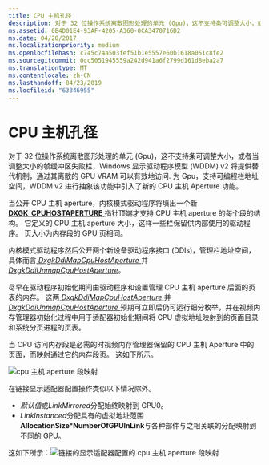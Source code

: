 ```yaml
---
title: CPU 主机孔径
description: 对于 32 位操作系统离散图形处理的单元 (Gpu)，这不支持条可调整大小，或者当调整大小的帧缓冲区失败栏，Windows 显示驱动程序模型 (WDDM) v2 将提供替代机制，通过其离散的 GPU VRAM 可以有效地访问. 为 Gpu，支持可编程栏地址空间，WDDM v2 进行抽象该功能中引入了新的 CPU 主机 Aperture 功能。
ms.assetid: 0E4D01E4-93AF-4205-A360-0CA3470716D2
ms.date: 04/20/2017
ms.localizationpriority: medium
ms.openlocfilehash: c745c74a503fef51b1e5557e60b1618a051c8fe2
ms.sourcegitcommit: 0cc5051945559a242d941a6f2799d161d8eba2a7
ms.translationtype: MT
ms.contentlocale: zh-CN
ms.lasthandoff: 04/23/2019
ms.locfileid: "63346955"
---
```

# <a name="cpu-host-aperture"></a>CPU 主机孔径


对于 32 位操作系统离散图形处理的单元 (Gpu)，这不支持条可调整大小，或者当调整大小的帧缓冲区失败栏，Windows 显示驱动程序模型 (WDDM) v2 将提供替代机制，通过其离散的 GPU VRAM 可以有效地访问. 为 Gpu，支持可编程栏地址空间，WDDM v2 进行抽象该功能中引入了新的 CPU 主机 Aperture 功能。

当公开 CPU 主机 aperture，内核模式驱动程序将填出一个新[ **DXGK\_CPUHOSTAPERTURE** ](https://msdn.microsoft.com/library/windows/hardware/dn894624)指针顶端才支持 CPU 主机 aperture 的每个段的结构。 它定义的 CPU 主机 aperture 大小，这样一些栏保留供内部使用的驱动程序。 页大小为内存段的 GPU 页相同。

内核模式驱动程序然后公开两个新设备驱动程序接口 (DDIs)，管理栏地址空间，具体而言[ *DxgkDdiMapCpuHostAperture* ](https://msdn.microsoft.com/library/windows/hardware/dn906340)并[ *DxgkDdiUnmapCpuHostAperture*](https://msdn.microsoft.com/library/windows/hardware/dn906344)。

尽早在驱动程序初始化期间由驱动程序和设置管理 CPU 主机 aperture 后面的页表的内存。 这两[ *DxgkDdiMapCpuHostAperture* ](https://msdn.microsoft.com/library/windows/hardware/dn906340)并[ *DxgkDdiUnmapCpuHostAperture* ](https://msdn.microsoft.com/library/windows/hardware/dn906344)预期可立即后仍可运行细分枚举，并在视频内存管理器初始化过程中用于适配器初始化期间将 CPU 虚拟地址映射到的页面目录和系统分页进程的页表。

当 CPU 访问内存段是必需的时视频内存管理器保留的 CPU 主机 Aperture 中的页面，而映射通过它的内存段页。 这如下所示。

![cpu 主机 aperture 段映射](images/cpu-host-aperture.1.png)

在链接显示适配器配置操作类似以下情况除外。

-   *默认值*或*LinkMirrored*分配始终映射到 GPU0。
-   *LinkInstanced*分配具有的虚拟地址范围**AllocationSize**\***NumberOfGPUInLink**与各种部件与之相关联的分配映射到不同的 GPU。

这如下所示：![链接的显示适配器配置的 cpu 主机 aperture 段映射](images/cpu-host-aperture.2.png)

 

 





